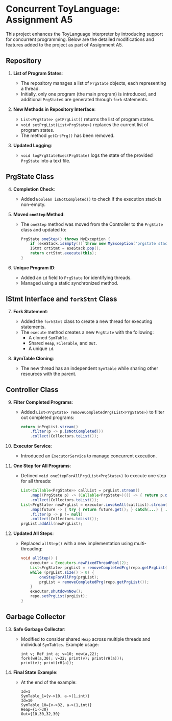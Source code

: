
# Concurrent ToyLanguage: Assignment A5

This project enhances the ToyLanguage interpreter by introducing support for concurrent programming. Below are the detailed modifications and features added to the project as part of Assignment A5.

## Repository
1. **List of Program States**:  
   - The repository manages a list of `PrgState` objects, each representing a thread. 
   - Initially, only one program (the main program) is introduced, and additional `PrgState`s are generated through `fork` statements.

2. **New Methods in Repository Interface**:  
   - `List<PrgState> getPrgList()` returns the list of program states.  
   - `void setPrgList(List<PrgState>)` replaces the current list of program states.  
   - The method `getCrtPrg()` has been removed.

3. **Updated Logging**:  
   - `void logPrgStateExec(PrgState)` logs the state of the provided `PrgState` into a text file.

## PrgState Class
4. **Completion Check**:  
   - Added `Boolean isNotCompleted()` to check if the execution stack is non-empty.

5. **Moved `oneStep` Method**:  
   - The `oneStep` method was moved from the Controller to the `PrgState` class and updated to:  
     ```java
     PrgState oneStep() throws MyException {
         if (exeStack.isEmpty()) throw new MyException("prgstate stack is empty");
         IStmt crtStmt = exeStack.pop();
         return crtStmt.execute(this);
     }
     ```

6. **Unique Program ID**:  
   - Added an `id` field to `PrgState` for identifying threads.  
   - Managed using a static synchronized method.

## IStmt Interface and `forkStmt` Class
7. **Fork Statement**:  
   - Added the `forkStmt` class to create a new thread for executing statements.  
   - The `execute` method creates a new `PrgState` with the following:  
     - A cloned `SymTable`.  
     - Shared `Heap`, `FileTable`, and `Out`.  
     - A unique `id`.  

8. **SymTable Cloning**:  
   - The new thread has an independent `SymTable` while sharing other resources with the parent.

## Controller Class
9. **Filter Completed Programs**:  
   - Added `List<PrgState> removeCompletedPrg(List<PrgState>)` to filter out completed programs:  
     ```java
     return inPrgList.stream()
         .filter(p -> p.isNotCompleted())
         .collect(Collectors.toList());
     ```

10. **Executor Service**:  
    - Introduced an `ExecutorService` to manage concurrent execution.

11. **One Step for All Programs**:  
    - Defined `void oneStepForAllPrg(List<PrgState>)` to execute one step for all threads:  
      ```java
      List<Callable<PrgState>> callList = prgList.stream()
          .map((PrgState p) -> (Callable<PrgState>)(() -> { return p.oneStep(); }))
          .collect(Collectors.toList());
      List<PrgState> newPrgList = executor.invokeAll(callList).stream()
          .map(future -> { try { return future.get(); } catch(...) { ... } })
          .filter(p -> p != null)
          .collect(Collectors.toList());
      prgList.addAll(newPrgList);
      ```

12. **Updated All Steps**:  
    - Replaced `allStep()` with a new implementation using multi-threading:  
      ```java
      void allStep() {
          executor = Executors.newFixedThreadPool(2);
          List<PrgState> prgList = removeCompletedPrg(repo.getPrgList());
          while (prgList.size() > 0) {
              oneStepForAllPrg(prgList);
              prgList = removeCompletedPrg(repo.getPrgList());
          }
          executor.shutdownNow();
          repo.setPrgList(prgList);
      }
      ```

## Garbage Collector
13. **Safe Garbage Collector**:  
    - Modified to consider shared `Heap` across multiple threads and individual `SymTables`. Example usage:  
      ```
      int v; Ref int a; v=10; new(a,22);
      fork(wH(a,30); v=32; print(v); print(rH(a)));
      print(v); print(rH(a));
      ```

14. **Final State Example**:  
    - At the end of the example:  
      ```
      Id=1
      SymTable_1={v->10, a->(1,int)}
      Id=10
      SymTable_10={v->32, a->(1,int)}
      Heap={1->30}
      Out={10,30,32,30}
      ```
